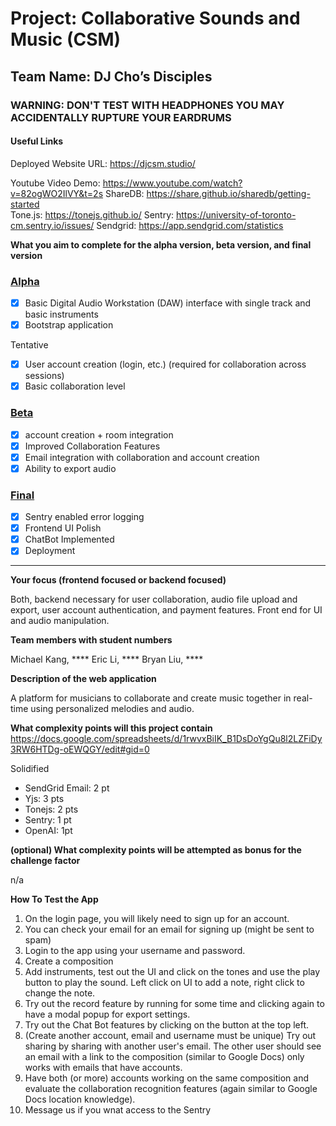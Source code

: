# Project: Collaborative Sounds and Music (CSM)

## Team Name: DJ Cho’s Disciples

### WARNING: DON'T TEST WITH HEADPHONES YOU MAY ACCIDENTALLY RUPTURE YOUR EARDRUMS

#### Useful Links

Deployed Website URL: https://djcsm.studio/

Youtube Video Demo: https://www.youtube.com/watch?v=82ogWO2IlVY&t=2s
ShareDB: https://share.github.io/sharedb/getting-started  
Tone.js: https://tonejs.github.io/
Sentry: https://university-of-toronto-cm.sentry.io/issues/
Sendgrid: https://app.sendgrid.com/statistics

**What you aim to complete for the alpha version, beta version, and final version**

### [Alpha](https://github.com/UofT-UTSC-CS-sandbox/project-dj-chos-disciples/milestone/1)

- [x] Basic Digital Audio Workstation (DAW) interface with single track and basic instruments
- [x] Bootstrap application

Tentative

- [x] User account creation (login, etc.) (required for collaboration across sessions)
- [x] Basic collaboration level

### [Beta](https://github.com/UofT-UTSC-CS-sandbox/project-dj-chos-disciples/milestone/2)

- [x] account creation + room integration
- [x] Improved Collaboration Features
- [x] Email integration with collaboration and account creation
- [x] Ability to export audio

### [Final](https://github.com/UofT-UTSC-CS-sandbox/project-dj-chos-disciples/milestone/3)

- [x] Sentry enabled error logging
- [x] Frontend UI Polish
- [x] ChatBot Implemented
- [x] Deployment

---

**Your focus (frontend focused or backend focused)**

Both, backend necessary for user collaboration, audio file upload and export, user account authentication, and payment features. Front end for UI and audio manipulation.

**Team members with student numbers**

Michael Kang, ****
Eric Li, ****
Bryan Liu, ****

**Description of the web application**

A platform for musicians to collaborate and create music together in real-time using personalized melodies and audio.

**What complexity points will this project contain**
https://docs.google.com/spreadsheets/d/1rwvxBiIK_B1DsDoYgQu8l2LZFiDy3RW6HTDg-oEWQGY/edit#gid=0

Solidified

- SendGrid Email: 2 pt
- Yjs: 3 pts
- Tonejs: 2 pts
- Sentry: 1 pt
- OpenAI: 1pt

**(optional) What complexity points will be attempted as bonus for the challenge factor**

n/a

**How To Test the App**

1. On the login page, you will likely need to sign up for an account.
2. You can check your email for an email for signing up (might be sent to spam)
3. Login to the app using your username and password.
4. Create a composition
5. Add instruments, test out the UI and click on the tones and use the play button to play the sound. Left click on UI to add a note, right click to change the note.
6. Try out the record feature by running for some time and clicking again to have a modal popup for export settings.
7. Try out the Chat Bot features by clicking on the button at the top left.
8. (Create another account, email and username must be unique) Try out sharing by sharing with another user's email. The other user should see an email with a link to the composition (similar to Google Docs) only works with emails that have accounts.
9. Have both (or more) accounts working on the same composition and evaluate the collaboration recognition features (again similar to Google Docs location knowledge).
10. Message us if you wnat access to the Sentry
